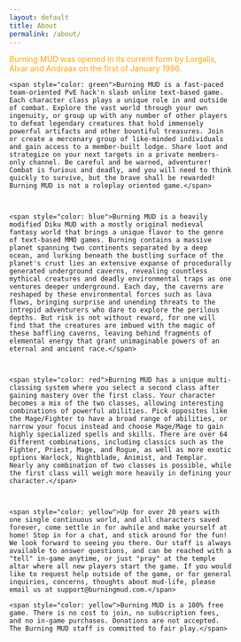 ```yaml
---
layout: default
title: About
permalink: /about/
---
```


<head>
<style>
#myDIV {
  height:50%;
}
.ex1 {
  width: 80%;
  height: 80%;
  overflow: auto;
}
</style>
</head>
<body>
<div id="myDIV">
    <div class="ex1">
    <span style="color: orange">Burning MUD was opened in its current form by Lorgalis, Alxar and Andraax on the first of January 1996.</span>

    

    <span style="color: green">Burning MUD is a fast-paced team-oriented PvE hack'n slash online text-based game. Each character class plays a unique role in and outside of combat. Explore the vast world through your own ingenuity, or group up with any number of other players to defeat legendary creatures that hold immensely powerful artifacts and other bountiful treasures. Join or create a mercenary group of like-minded individuals and gain access to a member-built lodge. Share loot and strategize on your next targets in a private members-only channel. Be careful and be warned, adventurer! Combat is furious and deadly, and you will need to think quickly to survive, but the brave shall be rewarded! Burning MUD is not a roleplay oriented game.</span>

    

    <span style="color: blue">Burning MUD is a heavily modified Diku MUD with a mostly original medieval fantasy world that brings a unique flavor to the genre of text-based MMO games. Burning contains a massive planet spanning two continents separated by a deep ocean, and lurking beneath the bustling surface of the planet's crust lies an extensive expanse of procedurally generated underground caverns, revealing countless mythical creatures and deadly environmental traps as one ventures deeper underground. Each day, the caverns are reshaped by these environmental forces such as lava flows, bringing surprise and unending threats to the intrepid adventurers who dare to explore the perilous depths. But risk is not without reward, for one will find that the creatures are imbued with the magic of these baffling caverns, leaving behind fragments of elemental energy that grant unimaginable powers of an eternal and ancient race.</span>

    

    <span style="color: red">Burning MUD has a unique multi-classing system where you select a second class after gaining mastery over the first class. Your character becomes a mix of the two classes, allowing interesting combinations of powerful abilities. Pick opposites like the Mage/Fighter to have a broad range of abilities, or narrow your focus instead and choose Mage/Mage to gain highly specialized spells and skills. There are over 64 different combinations, including classics such as the Fighter, Priest, Mage, and Rogue, as well as more exotic options Warlock, Nightblade, Animist, and Templar. Nearly any combination of two classes is possible, while the first class will weigh more heavily in defining your character.</span>

    

    <span style="color: yellow">Up for over 20 years with one single continuous world, and all characters saved forever, come settle in for awhile and make yourself at home! Stop in for a chat, and stick around for the fun! We look forward to seeing you there. Our staff is always available to answer questions, and can be reached with a "tell" in-game anytime, or just "pray" at the temple altar where all new players start the game. If you would like to request help outside of the game, or for general inquiries, concerns, thoughts about mud-life, please email us at support@burningmud.com.</span>

    <span style="color: yellow">Burning MUD is a 100% free game. There is no cost to join, no subscription fees, and no in-game purchases. Donations are not accepted. The Burning MUD staff is committed to fair play.</span>
</div>

</body>
</html>